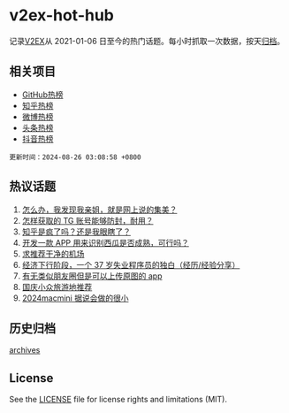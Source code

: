 # v2ex-hot-hub

 记录[V2EX](https://www.v2ex.com/)从 2021-01-06 日至今的热门话题。每小时抓取一次数据，按天[归档](archives)。
 
 ## 相关项目

- [GitHub热榜](https://github.com/lonnyzhang423/github-hot-hub)
- [知乎热榜](https://github.com/lonnyzhang423/zhihu-hot-hub)
- [微博热榜](https://github.com/lonnyzhang423/weibo-hot-hub)
- [头条热榜](https://github.com/lonnyzhang423/toutiao-hot-hub)
- [抖音热榜](https://github.com/lonnyzhang423/douyin-hot-hub)


 `更新时间：2024-08-26 03:08:58 +0800`

## 热议话题

1. [怎么办，我发现我亲姐，就是网上说的集美？](https://www.v2ex.com/t/1067587)
1. [怎样获取的 TG 账号能够防封，耐用？](https://www.v2ex.com/t/1067592)
1. [知乎是疯了吗？还是我眼瞎了？](https://www.v2ex.com/t/1067570)
1. [开发一款 APP 用来识别西瓜是否成熟，可行吗？](https://www.v2ex.com/t/1067591)
1. [求推荐干净的机场](https://www.v2ex.com/t/1067650)
1. [经济下行阶段，一个 37 岁失业程序员的独白（经历/经验分享）](https://www.v2ex.com/t/1067597)
1. [有无类似朋友圈但是可以上传原图的 app](https://www.v2ex.com/t/1067585)
1. [国庆小众旅游地推荐](https://www.v2ex.com/t/1067579)
1. [2024macmini 据说会做的很小](https://www.v2ex.com/t/1067612)

## 历史归档

[archives](archives)

## License

See the [LICENSE](LICENSE) file for license rights and limitations (MIT).
